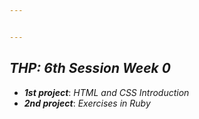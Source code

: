 ```yaml
---


---
```


<h2 id="thp-6th-session-week-0"><em>THP: 6th Session Week 0</em></h2>
<ul>
<li><em><strong>1st project</strong></em>: <em>HTML and CSS Introduction</em></li>
<li><em><strong>2nd project</strong></em>:  <em>Exercises in Ruby</em></li>
</ul>

